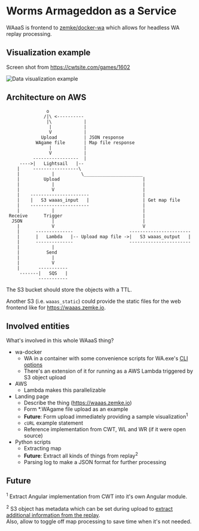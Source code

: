 # Worms Armageddon as a Service

WAaaS is frontend to [zemke/docker-wa](https://github.com/zemke/wa-docker)
which allows for headless WA replay processing.

## Visualization example

Screen shot from https://cwtsite.com/games/1602

![Data visualization example](https://user-images.githubusercontent.com/3391981/81668501-0e317d00-9445-11ea-9206-954444ffd97b.png)

## Architecture on AWS

```
               o
              /|\ <----------
               |\            |
                |            |
                V            |
             Upload          | JSON response
           WAgame file       | Map file response
                |            |
                V            |
          -----------------  |
     ---->|   Lightsail   |--
    |     -----------------\
    |            |          \______________________
    |         Upload                               |
    |            |                                 |
    |            V                                 |
    |    ----------------------                    |
    |    |   S3 waaas_input   |                    | Get map file
    |    ----------------------                    |
    |            |                                 |
 Receive      Trigger                              |
  JSON           |                                 |
    |            V                                 V
    |      --------------                     -----------------------
    |      |   Lambda   |-- Upload map file ->|   S3 waaas_output   |
    |      --------------                     -----------------------
    |            |
    |          Send
    |            |
    |            V
    |       -----------
     -------|   SQS   |
            -----------
```

The S3 bucket should store the objects with a TTL.

Another S3 (i.e. `waaas_static`) could provide the static files for the web frontend
like for https://waaas.zemke.io.

## Involved entities

What's involved in this whole WAaaS thing?

- wa-docker
  - WA in a container with some convenience scripts for WA.exe's
   [CLI options](https://worms2d.info/Command-line_options)
  - There's an extension of it for running as a AWS Lambda
   triggered by S3 object upload
- AWS
  - Lambda makes this parallelizable
- Landing page
  - Describe the thing (https://waaas.zemke.io)
  - Form \*.WAgame file upload as an example
  - **Future**: Form upload immediately providing a sample visualization<sup>1</sup>
  - `cURL` example statement
  - Reference implementation from CWT, WL and WR (if it were open source)
- Python scripts
  - Extracting map
  - **Future**: Extract all kinds of things from replay<sup>2</sup>
  - Parsing log to make a JSON format for further processing

## Future

<sup>1</sup> Extract Angular implementation from CWT into it's own Angular module.

<sup>2</sup> S3 object has metadata which can be set during upload to
[extract additional information from the replay](https://worms2d.info/Command-line_options). \
Also, allow to toggle off map processing to save time when it's not needed.

